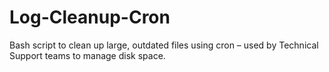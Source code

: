 # Log-Cleanup-Cron
Bash script to clean up large, outdated files using cron – used by Technical Support teams to manage disk space.
